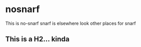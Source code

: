 # nosnarf
This is no-snarf
snarf is elsewhere
look other places for snarf


## This is a H2... kinda
